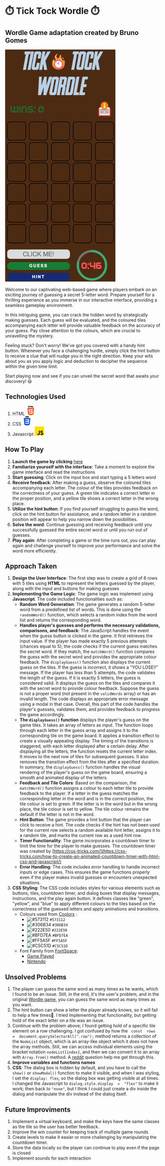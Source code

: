 # 	:stopwatch: Tick Tock Wordle	:stopwatch:

## Wordle Game adaptation created by Bruno Gomes

<img src="img/game.png" width="358" height="751">

Welcome to our captivating web-based game where players embark on an exciting journey of guessing a secret 5-letter word. Prepare yourself for a thrilling experience as you immerse in our interactive interface, providing a seamless gameplay environment.

In this intriguing game, you can crack the hidden word by strategically making guesses. Each guess will be evaluated, and the coloured tiles accompanying each letter will provide valuable feedback on the accuracy of your guess. Pay close attention to the colours, which are crucial to unravelling the mystery.

Feeling stuck? Don't worry! We've got you covered with a handy hint button. Whenever you face a challenging hurdle, simply click the hint button to receive a clue that will nudge you in the right direction. Keep your wits about you as you apply logic and deduction to decipher the sequence within the given time limit.

Start playing now and see if you can unveil the secret word that awaits your discovery! :smiley:

## Technologies Used

1. HTML <img src="img/html-5.png" width="30" height="30">
2. CSS <img src="img/css-3.png" width="30" height="30">
3. Javascript <img src="img/js.png" width="30" height="30">

## How To Play

1. **Launch the game by clicking** [here](https://brunogomes11.github.io/Wordle/)
2. **Familiarize yourself with the interface**: Take a moment to explore the game interface and read the instructions
3. **Start guessing**: Click on the input box and start typing a 5 letters word
4. **Receive feedback**: After making a guess, observe the coloured tiles accompanying each letter. The colour of the tiles provides feedback on the correctness of your guess. A green tile indicates a correct letter in the proper position, and a yellow tile shows a correct letter in the wrong place.
5. **Utilize the hint button**: If you find yourself struggling to guess the word, click on the hint button for assistance, and a random letter in a random position will appear to help you narrow down the possibilities.
6. **Solve the word**: Continue guessing and receiving feedback until you successfully guessed the entire secret word or until you run out of guesses.
7. **Play again**: After completing a game or the time runs out, you can play again and challenge yourself to improve your performance and solve the word more efficiently.

## Approach Taken

1. **Design the User Interface**: The first step was to create a grid of 6 rows with 5 tiles using **HTML** to represent the letters guessed by the player, along with the input and buttons for making guesses
2. **Implementing the Game Logic**: The game logic was implement using **Javascript**. The code included functionalities such as:
   * **Random Word Generation**: The game generates a random 5-letter word from a predefined list of words. This is done using the `randomWord()` function, which selects a random index from the word list and returns the corresponding word.
   * **Handles player's guesses and performs the necessary validations, comparisons, and feedback**: The JavaScript handles the event when the guess button is clicked in the game.
   It first retrieves the input value. If the player has made exactly 5 previous attempts (chances equal to 5), the code checks if the current guess matches the secret word. If they match, the `matchWord()` function compares the guess with the secret word and provides the appropriate colour feedback. The `displayGuess()` function also displays the current guess on the tiles. If the guess is incorrect, it shows a "YOU LOSE!!" message.
   If the player has less than 5 attempts, the code validates the length of the guess. If it is exactly 5 letters, the guess is considered valid. It displays the guess on the tiles and compares it with the secret word to provide colour feedback. Suppose the guess is not a proper word (not present in the `validWords` array) or has an invalid length. The code displays an appropriate error message using a modal in that case.
   Overall, this part of the code handles the player's guesses, validates them, and provides feedback to progress the game accordingly.
   * **The `displayGuess()` function** displays the player's guess on the game tiles. It takes an array of letters as input.
   The function loops through each letter in the guess array and assigns it to the corresponding tile on the game board. It applies a transition effect to create a visually appealing display. The timing of the transitions is staggered, with each letter displayed after a certain delay.
   After displaying all the letters, the function resets the current letter index. It moves to the next row of tiles for subsequent guesses. It also removes the transition effect from the tiles after a specified duration.
   In summary, the `displayGuess()` function handles the visual rendering of the player's guess on the game board, ensuring a smooth and animated display of the letters.
   * **Feedback and Tile Colors**: Based on the comparison, the `matchWord()` function assigns a colour to each letter tile to provide feedback to the player. If a letter in the guess matches the corresponding letter in the word and is in the correct position, the tile colour is set to green. If the letter is in the word but in the wrong place, the tile colour is set to yellow. The tile colour remains the default if the letter is not in the word.
   * **Hint Button**: The game provides a hint button that the player can click to receive a hint. The code checks if the hint has not been used for the current row selects a random available hint letter, assigns it to a random tile, and marks the current row as a used hint row.
   * **Timer Functionality**: The game incorporates a countdown timer to limit the time for the player to make guesses. The countdown timer was created by [https://css-tricks.com/](https://css-tricks.com/how-to-create-an-animated-countdown-timer-with-html-css-and-javascript/) 
   * **Error Handling**: The code includes error handling to handle incorrect inputs or edge cases. This ensures the game functions properly even if the player makes invalid guesses or encounters unexpected situations.
3. **CSS Styling**: The CSS code includes styles for various elements such as buttons, tiles, countdown timer, and dialog boxes that display messages, instructions, and the play again button. It defines classes like "green", "yellow", and "blue" to apply different colours to the tiles based on the correctness of the guessed letters and apply animations and transitions.
    - Colours used from [Coolors](https://coolors.co/306b34-222e50-573112-bfd7ea-ff5a5f) :
        - ![#573112](https://placehold.co/15x15/573112/573112.png) `#573112`
        - ![#306B34](https://placehold.co/15x15/306B34/306B34.png) `#306B34`
        - ![#222E50](https://placehold.co/15x15/222E50/222E50.png) `#222E50`
        - ![#BFD7EA](https://placehold.co/15x15/BFD7EA/BFD7EA.png) `#BFD7EA`
        - ![#FF5A5F](https://placehold.co/15x15/FF5A5F/FF5A5F.png) `#FF5A5F`
        - ![#C5C51D](https://placehold.co/15x15/C5C51D/C5C51D.png) `#C5C51D`
    - Font Family from [FontSpace](https://www.fontspace.com/):
        - [Game Played](https://www.fontspace.com/game-played-font-f31380)
        - [Nintendo](https://www.fontspace.com/snes-font-f26537)

## Unsolved Problems

1. The player can guess the same word as many times as he wants, which I found to be an issue. Still, in the end, it's the user's problem, and in the original [Wordle game](https://www.nytimes.com/games/wordle/index.html), you can guess the same word as many times as you want.
2. The hint button can show a letter the player already knows, so it will fail to help a few times:grimacing:. I tried implementing that functionality, but getting hold of the exact letter on a tile was an issue.
3. Continue with the problem above; I found getting hold of a specific tile element on a row challenging.
   I got confused by how the ` const  rows  =  document.querySelectorAll(".row");` method returns a collection of the `NodeList` object, which is an array-like object which it does not have the array methods. Still, we can access individual elements using the bracket notation `nodeList[index]`, and then we can convert it to an array with `Array.from()` method. A [reddit](https://www.reddit.com/r/learnjavascript/comments/s67qq9/why_does_queryselectorall_return_a_nodelist/) question help me get through this.
4. **Improve variables and functions names**
5. **CSS**: The dialog box is hidden by default, and you have to call the `show()` or `showModal()` function to make it visible, and when I was styling, I set the `display: flex`, so the dialog box was getting visible at all times. I changed the Javascript to `dialog.style.display  =  "flex"` to make it work; then back to `"none"`, but I think I could just create a div inside the dialog and manipulate the div instead of the dialog itself.

## Future Improviments

1. Implement a virtual keyboard, and make the keys have the same classes as the tile so the user has better feedback.
2. Improve the win counter for keeping track of multiple game rounds
3. Create levels to make it easier or more challenging by manipulating the countdown timer.
4. Store the data locally so the player can continue to play even if the page is closed
5. Implement sounds for each interaction
